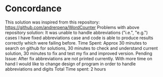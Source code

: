# Concordance

This solution was inspired from this repository: https://github.com/andrerpena/WordCounter
Problems with above repository solution: It was unable to handle abbreviations ("i.e.", "e.g.") cases
I have fixed abbreviations case and code is able to produce results correctly which were failing before.
Time Spent: Approx 30 minutes to search on github for solutions, 30 minutes to check and understand current solution, 30 minutes to fix and test my fix and improved version.
Pending Issue: After fix abbreviations are not printed currently. With more time on hand I would like to change design of program in order to handle abbreviations and digits 
Total Time spent: 2 hours
